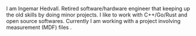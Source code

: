 I am Ingemar Hedvall. Retired software/hardware engineer that keeping up the old skills by doing minor projects. I like to work with C++/Go/Rust and open source softwares.
Currently I am working with a project involving measurement (MDF) files .
